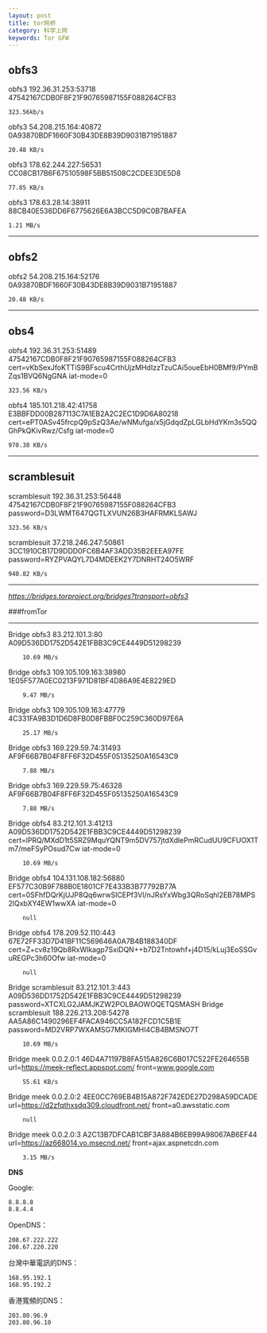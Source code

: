 ```yaml
---
layout: post
title: tor网桥
category: 科学上网
keywords: Tor GFW
---
```



**obfs3**
---
obfs3 192.36.31.253:53718 47542167CDB0F8F21F90765987155F088264CFB3
	
	323.56kb/s

obfs3 54.208.215.164:40872 0A93870BDF1660F30B43DE8B39D9031B71951887


	20.48 KB/s

obfs3 178.62.244.227:56531 CC08CB17B6F67510598F5BB51508C2CDEE3DE5D8

	77.85 KB/s

obfs3 178.63.28.14:38911 88CB40E536DD6F6775626E6A3BCC5D9C0B7BAFEA

	1.21 MB/s

---
**obfs2**
---

obfs2 54.208.215.164:52176 0A93870BDF1660F30B43DE8B39D9031B71951887

	20.48 KB/s

---
**obs4**
---

obfs4 192.36.31.253:51489 47542167CDB0F8F21F90765987155F088264CFB3 cert=vKbSexJfoKTTiS9BFscu4CrthUjzMHdIzzTzuCAi5oueEbH0BMf9/PYmBZqs1BVQ6NgGNA iat-mode=0

	323.56 KB/s
	
obfs4 185.101.218.42:41758 E3BBFDD00B287113C7A1EB2A2C2EC1D9D6A80218 cert=ePT0ASv45frcpQ9pSzQ3Ae/wNMufga/x5jGdqdZpLGLbHdYKm3s5QQGhPkQKivRwz/Csfg iat-mode=0

	970.38 KB/s

---
**scramblesuit**
----

scramblesuit 192.36.31.253:56448 47542167CDB0F8F21F90765987155F088264CFB3 password=D3LWMT647QGTLXVUN26B3HAFRMKLSAWJ

	323.56 KB/s

scramblesuit 37.218.246.247:50861 3CC1910CB17D9DDD0FC6B4AF3ADD35B2EEEA97FE password=RYZPVAQYL7D4MDEEK2Y7DNRHT24O5WRF

	940.82 KB/s

---

*https://bridges.torproject.org/bridges?transport=obfs3*

###fromTor

---


Bridge obfs3 83.212.101.3:80 A09D536DD1752D542E1FBB3C9CE4449D51298239

		10.69 MB/s

Bridge obfs3 109.105.109.163:38980 1E05F577A0EC0213F971D81BF4D86A9E4E8229ED

		9.47 MB/s

Bridge obfs3 109.105.109.163:47779 4C331FA9B3D1D6D8FB0D8FBBF0C259C360D97E6A

		25.17 MB/s


Bridge obfs3 169.229.59.74:31493 AF9F66B7B04F8FF6F32D455F05135250A16543C9

		7.88 MB/s

Bridge obfs3 169.229.59.75:46328 AF9F66B7B04F8FF6F32D455F05135250A16543C9

		7.88 MB/s

Bridge obfs4 83.212.101.3:41213 A09D536DD1752D542E1FBB3C9CE4449D51298239 cert=lPRQ/MXdD1t5SRZ9MquYQNT9m5DV757jtdXdlePmRCudUU9CFUOX1Tm7/meFSyPOsud7Cw iat-mode=0

		10.69 MB/s

Bridge obfs4 104.131.108.182:56880 EF577C30B9F788B0E1801CF7E433B3B77792B77A cert=0SFhfDQrKjUJP8Qq6wrwSICEPf3Vl/nJRsYxWbg3QRoSqhl2EB78MPS2lQxbXY4EW1wwXA iat-mode=0

		null

Bridge obfs4 178.209.52.110:443 67E72FF33D7D41BF11C569646A0A7B4B188340DF cert=Z+cv8z19Qb8RxWlkagp7SxiDQN++b7D2Tntowhf+j4D15/kLuj3EoSSGvuREGPc3h60Ofw iat-mode=0

		null

Bridge scramblesuit 83.212.101.3:443 A09D536DD1752D542E1FBB3C9CE4449D51298239 password=XTCXLG2JAMJKZW2POLBAOWOQETQSMASH
Bridge scramblesuit 188.226.213.208:54278 AA5A86C1490296EF4FACA946CC5A182FCD1C5B1E password=MD2VRP7WXAMSG7MKIGMHI4CB4BMSNO7T

		10.69 MB/s

Bridge meek 0.0.2.0:1 46D4A71197B8FA515A826C6B017C522FE264655B url=https://meek-reflect.appspot.com/ front=www.google.com

		55.61 KB/s

Bridge meek 0.0.2.0:2 4EE0CC769EB4B15A872F742EDE27D298A59DCADE url=https://d2zfqthxsdq309.cloudfront.net/ front=a0.awsstatic.com

		null

Bridge meek 0.0.2.0:3 
A2C13B7DFCAB1CBF3A884B6EB99A98067AB6EF44 url=https://az668014.vo.msecnd.net/ front=ajax.aspnetcdn.com

		3.15 MB/s

**DNS**

Google:

	8.8.8.8
	8.8.4.4

OpenDNS：

	208.67.222.222
	208.67.220.220

台灣中華電訊的DNS：

	168.95.192.1
	168.95.192.2


香港寬頻的DNS：

	203.80.96.9
	203.80.96.10

